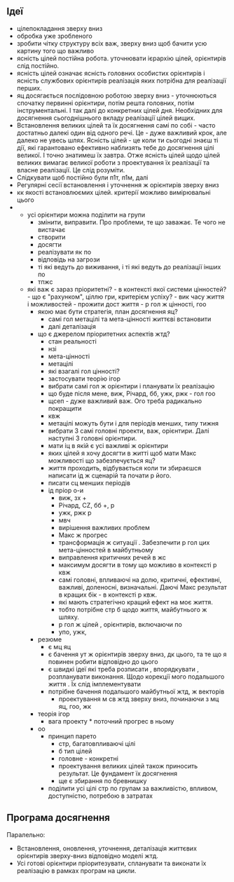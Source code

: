 ## Ідеї
* цілепокладання зверху вниз
* обробка уже зробленого
* зробити чітку структуру всіх важ, зверху вниз щоб бачити усю картину того що важливо
* ясність цілей постійна робота. уточнювати ієрархію цілей, орієнтирів слід постійно.
* ясність цілей означає ясність головних особистих орієнтирів і ясність службових орієнтирів реалізація яких потрібна для реалізації перших.
* яц досягається послідовною роботою зверху вниз - уточнюються спочатку первинні орієнтири, потім решта головних, потім інструментальні. І так далі до конкретних цілей дня. Необхідних для досягнення сьогоднішнього вкладу реалізації цілей вищих.
* Встановлення великих цілей та їх досягнення самі по собі - часто достатньо далекі один від одного речі. Це - дуже важливий крок, але далеко не увесь шлях. Ясність цілей - це коли ти сьогодні знаєш ті дії, які гарантовано ефективно наблизять тебе до досягнення цілі великої. І точно знатимеш їх завтра. Отже ясність цілей щодо цілей великих вимагає великої роботи з проектування їх реалізації та власне реалізації. Це слід розуміти.
* Слідкувати щоб постійно були п1т, п1м, далі
* Регулярні сесії встановлення і уточнення ж орієнтирів зверху вниз
* кк якості встановлюємих цілей. критерії можливо вимірювальні цього
* 	- усі орієнтири можна поділити на групи
		- змінити, виправити. Про проблеми, те що заважає. Те чого не вистачає 
		- створити 
		- досягти 
		- реалізувати як по
		- відповідь на загрози 
		- ті які ведуть до виживання, і ті які ведуть до реалізації інших по
		- тпжс
	- які важ є зараз пріоритетні?
			- в контексті якої системи цінностей?
			- що є "рахунком", ціллю гри, критерієм успіху?
				- вик часу життя і можливостей
				- прожити дост життя
				- р гол ж цінності, гоо 
		- якою має бути стратегія, план досягнення яц?
			- самі гол метацілі та мета-цінності життєві встановити 
			- далі деталізація 
		- що є джерелом пріоритетних аспектів жтд?
			- стан реальності 
			- нзі 
			- мета-цінності 
			- метацілі 
			- які взагалі гол цінності?
			- застосувати теорію ігор 
			- вибрати самі гол ж орієнтири і планувати їх реалізацію 
			- що буде після мене, виж, Річард, бб, ужк, ржк - гол гоо
			- щсеп - дуже важливий важ. Ого треба радикально покращити  
			- квж 
			- метацілі можуть бути і для періодів менших, типу тижня 
			- вибрати 3 самі головні проекти, важ, орієнтири. Далі наступні 3 головні орієнтири.
			- мати іц в якій є усі важливі ж орієнтири 
			- яких цілей я хочу досягти в житті щоб мати Макс можливості що забезпечується яц?
			- життя проходить, відбувається коли ти збираєшся написати ід ж сценарій та почати р його.
			- писати сц менших періодів 
			- ід пріор о-и
				- виж, зх + 
				- Річард, CZ, бб +, р
				- ужк, ржк р 
				- мвч 
				- вирішення важливих проблем 
				- Макс ж прогрес
				- трансформація ж ситуації . Забезпечити р гол цих мета-цінностей в майбутньому 
				- виправлення критичних речей в жс 
				- максимум досягти в тому що можливо в контексті р квж 
				- самі головні,  впливаючі на долю, критичні, ефективні, важливі, доленосні, визначальні. Даючі Макс результат в кращих бік - в контексті р квж. 
				- які мають стратегічно кращий ефект на моє життя.
				- тобто потрібне стр б щодо життя, майбутнього ж шляху.
				- р гол ж цілей , орієнтирів, включаючи по
				- упо, ужк,
		- резюме 
			- є мц яц
			- є бачення ут ж орієнтирів зверху вниз, дк цього, та те що я повинен робити відповідно до цього 
			- є швидкі ідеї які треба розписати , впорядкувати , розпланувати виконання. Щодо корекції мого подальшого життя . Їх слід імплементувати 
			- потрібне бачення подальшого майбутньої жтд, ж векторів
				- проектування м св жтд зверху вниз, починаючи з мц яц, гоо, жк
		- теорія ігор 
			- вага проекту * поточний прогрес в ньому 
		- оо
			- принцип парето
				- стр, багатовпливаючі цілі 
				- б тип цілей 
				- головне - конкретні 
				- проектування великих цілей також приносить результат. Це фундамент їх досягнення 
				-  ще є збирання по бревнишку 
			- поділити усі цілі стр по групам за важливістю, впливом, доступністю, потребою в затратах

## Програма досягнення 
Паралельно:
* Встановлення, оновлення, уточнення, деталізація життєвих орієнтирів зверху-вниз відповідно моделі жтд.
* Усі готові орієнтири пріоритезувати, спланувати та виконати їх реалізацію в рамках програм на цикли.